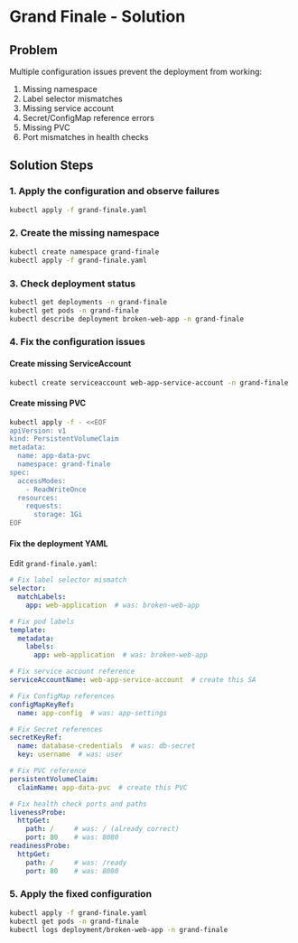 # Grand Finale - Solution

## Problem

Multiple configuration issues prevent the deployment from working:

1. Missing namespace
2. Label selector mismatches
3. Missing service account
4. Secret/ConfigMap reference errors
5. Missing PVC
6. Port mismatches in health checks

## Solution Steps

### 1. Apply the configuration and observe failures

```bash
kubectl apply -f grand-finale.yaml
```

### 2. Create the missing namespace

```bash
kubectl create namespace grand-finale
kubectl apply -f grand-finale.yaml
```

### 3. Check deployment status

```bash
kubectl get deployments -n grand-finale
kubectl get pods -n grand-finale
kubectl describe deployment broken-web-app -n grand-finale
```

### 4. Fix the configuration issues

#### Create missing ServiceAccount

```bash
kubectl create serviceaccount web-app-service-account -n grand-finale
```

#### Create missing PVC

```bash
kubectl apply -f - <<EOF
apiVersion: v1
kind: PersistentVolumeClaim
metadata:
  name: app-data-pvc
  namespace: grand-finale
spec:
  accessModes:
    - ReadWriteOnce
  resources:
    requests:
      storage: 1Gi
EOF
```

#### Fix the deployment YAML

Edit `grand-finale.yaml`:

```yaml
# Fix label selector mismatch
selector:
  matchLabels:
    app: web-application  # was: broken-web-app

# Fix pod labels
template:
  metadata:
    labels:
      app: web-application  # was: broken-web-app

# Fix service account reference
serviceAccountName: web-app-service-account  # create this SA

# Fix ConfigMap references
configMapKeyRef:
  name: app-config  # was: app-settings

# Fix Secret references
secretKeyRef:
  name: database-credentials  # was: db-secret
  key: username  # was: user

# Fix PVC reference
persistentVolumeClaim:
  claimName: app-data-pvc  # create this PVC

# Fix health check ports and paths
livenessProbe:
  httpGet:
    path: /     # was: / (already correct)
    port: 80    # was: 8080
readinessProbe:
  httpGet:
    path: /     # was: /ready
    port: 80    # was: 8080
```

### 5. Apply the fixed configuration

```bash
kubectl apply -f grand-finale.yaml
kubectl get pods -n grand-finale
kubectl logs deployment/broken-web-app -n grand-finale
```

